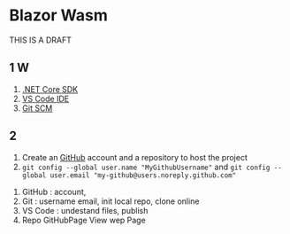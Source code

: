 # Blazor Wasm

THIS IS A DRAFT

## 1 W

1. [.NET Core SDK](https://dotnet.microsoft.com/download)
2. [VS Code IDE](https://code.visualstudio.com/download)
3. [Git SCM](https://git-scm.com/downloads)

## 2

1. Create an [GitHub](https://github.com/join) account and a repository to host the project
2. ```git config --global user.name "MyGithubUsername"``` and ```git config --global user.email "my-github@users.noreply.github.com"```


<ol>
<li>GitHub : account, </li>
<li>Git : username email, init local repo, clone online</li>
<li>VS Code : undestand files, publish</li>
<li>Repo GitHubPage View wep Page</li>
</ol>
